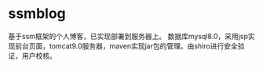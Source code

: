 # ssmblog
基于ssm框架的个人博客，已实现部署到服务器上。
数据库mysql8.0，采用jsp实现前台页面，tomcat9.0服务器，maven实现jar包的管理。由shiro进行安全验证，用户校核。
